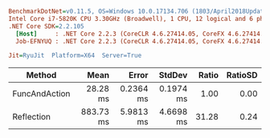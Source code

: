 ``` ini

BenchmarkDotNet=v0.11.5, OS=Windows 10.0.17134.706 (1803/April2018Update/Redstone4)
Intel Core i7-5820K CPU 3.30GHz (Broadwell), 1 CPU, 12 logical and 6 physical cores
.NET Core SDK=2.2.105
  [Host]     : .NET Core 2.2.3 (CoreCLR 4.6.27414.05, CoreFX 4.6.27414.05), 64bit RyuJIT
  Job-EFNYUQ : .NET Core 2.2.3 (CoreCLR 4.6.27414.05, CoreFX 4.6.27414.05), 64bit RyuJIT

Jit=RyuJit  Platform=X64  Server=True  

```
|        Method |      Mean |     Error |    StdDev | Ratio | RatioSD |
|-------------- |----------:|----------:|----------:|------:|--------:|
| FuncAndAction |  28.28 ms | 0.2364 ms | 0.1974 ms |  1.00 |    0.00 |
|    Reflection | 883.73 ms | 5.9813 ms | 4.6698 ms | 31.28 |    0.24 |
